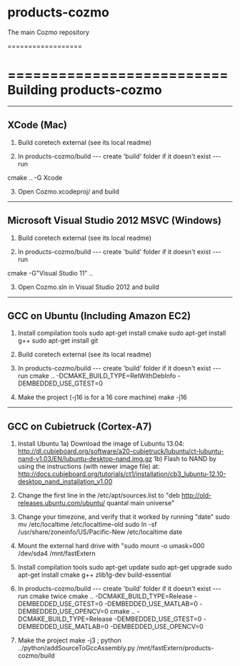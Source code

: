 products-cozmo
==================

The main Cozmo repository

==================


==========================
Building products-cozmo
==========================


-------------
XCode (Mac)
--------------

1) Build coretech external (see its local readme)

2) In products-cozmo/build --- create 'build' folder if it doesn't exist --- run
 
  cmake .. -G Xcode

3) Open Cozmo.xcodeproj/ and build


-------------
Microsoft Visual Studio 2012 MSVC (Windows)
-------------
1) Build coretech external (see its local readme)

2) In products-cozmo/build --- create 'build' folder if it doesn't exist --- run
 
  cmake -G"Visual Studio 11" ..

3) Open Cozmo.sln in Visual Studio 2012 and build


-------------
GCC on Ubuntu (Including Amazon EC2)
-------------

1) Install compilation tools
sudo apt-get install cmake
sudo apt-get install g++
sudo apt-get install git

2) Build coretech external (see its local readme)

3) In products-cozmo/build --- create 'build' folder if it doesn't exist --- run
cmake .. -DCMAKE_BUILD_TYPE=RelWithDebInfo -DEMBEDDED_USE_GTEST=0

4) Make the project (-j16 is for a 16 core machine)
make -j16

-------------
GCC on Cubietruck (Cortex-A7)
-------------

1) Install Ubuntu
1a) Download the image of Lubuntu 13.04: http://dl.cubieboard.org/software/a20-cubietruck/lubuntu/ct-lubuntu-nand-v1.03/EN/lubuntu-desktop-nand.img.gz
1b) Flash to NAND by using the instructions (with newer image file) at: http://docs.cubieboard.org/tutorials/ct1/installation/cb3_lubuntu-12.10-desktop_nand_installation_v1.00

2) Change the first line in the /etc/apt/sources.list to "deb http://old-releases.ubuntu.com/ubuntu/ quantal main universe"

3) Change your timezone, and verify that it worked by running "date"
sudo mv /etc/localtime /etc/localtime-old
sudo ln -sf /usr/share/zoneinfo/US/Pacific-New /etc/localtime
date

4) Mount the external hard drive with "sudo mount -o umask=000 /dev/sda4 /mnt/fastExtern

5) Install compilation tools
sudo apt-get update
sudo apt-get upgrade
sudo apt-get install cmake g++ zlib1g-dev build-essential

6) In products-cozmo/build --- create 'build' folder if it doesn't exist --- run cmake twice
cmake .. -DCMAKE_BUILD_TYPE=Release -DEMBEDDED_USE_GTEST=0 -DEMBEDDED_USE_MATLAB=0 -DEMBEDDED_USE_OPENCV=0
cmake .. -DCMAKE_BUILD_TYPE=Release -DEMBEDDED_USE_GTEST=0 -DEMBEDDED_USE_MATLAB=0 -DEMBEDDED_USE_OPENCV=0

7) Make the project
make -j3 ; python ../python/addSourceToGccAssembly.py /mnt/fastExtern/products-cozmo/build